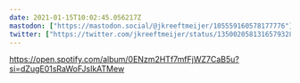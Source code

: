 ```yaml
---
date: 2021-01-15T10:02:45.056217Z
mastodon: ["https://mastodon.social/@jkreeftmeijer/105559160578177776"]
twitter: ["https://twitter.com/jkreeftmeijer/status/1350020581316579328"]
---
```

https://open.spotify.com/album/0ENzm2HTf7mfFjWZ7CaB5u?si=dZugE01sRaWoFJsIkATMew
